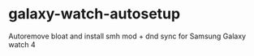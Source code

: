 # galaxy-watch-autosetup
Autoremove bloat and install smh mod + dnd sync for Samsung Galaxy watch 4
